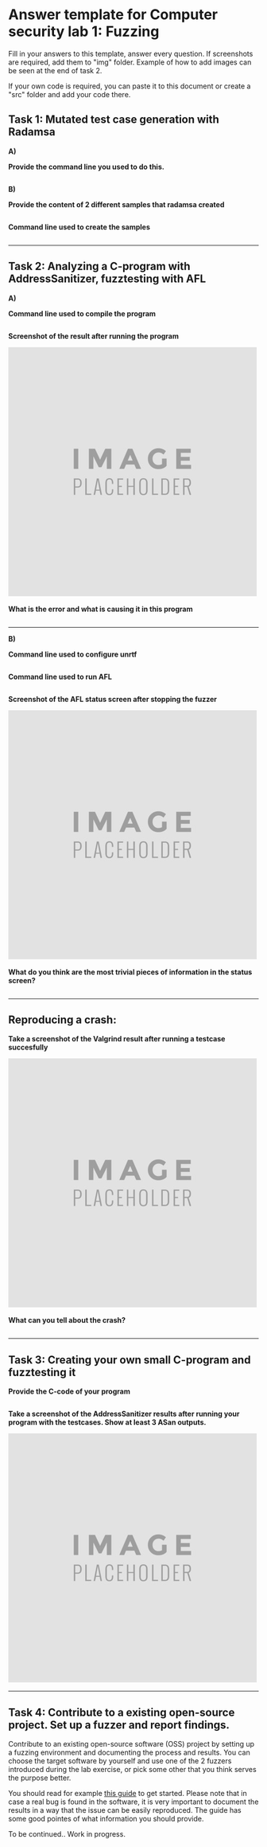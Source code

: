 # **Answer template for Computer security lab 1: Fuzzing**

Fill in your answers to this template, answer every question. If screenshots are required, add them to "img" folder. Example of how to add images can be seen at the end of task 2.

If your own code is required, you can paste it to this document or create a "src" folder and add your code there.
## **Task 1**: Mutated test case generation with Radamsa

**A)** 

**Provide the command line you used to do this.**
```
```

 **B)** 


**Provide the content of 2 different samples that radamsa created**
```
```

**Command line used to create the samples**
```
```
---
## **Task 2**: Analyzing a C-program with AddressSanitizer, fuzztesting with AFL
**A)** 

**Command line used to compile the program**
```
```
**Screenshot of the result after running the program**

![](img/Placeholder.jpg  "Add description here")


**What is the error and what is causing it in this program**
```
```
---

**B)**

**Command line used to configure unrtf**
```
```
**Command line used to run AFL**
```
```
**Screenshot of the AFL status screen after stopping the fuzzer**

![](img/Placeholder.jpg  "Add description here")

**What do you think are the most trivial pieces of information in the status screen?**
```
```
---
## Reproducing a crash:

**Take a screenshot of the Valgrind result after running a testcase succesfully**

![](img/Placeholder.jpg  "Add description here")

**What can you tell about the crash?**
```
```
---
## **Task 3**: Creating your own small C-program and fuzztesting it



**Provide the C-code of your program**
```C

```
**Take a screenshot of the AddressSanitizer results after running your program with the testcases. Show at least 3 ASan outputs.**

![](img/Placeholder.jpg  "Add description here")

---
## **Task 4**: Contribute to a existing open-source project. Set up a fuzzer and report findings.

Contribute to an existing open-source software (OSS) project by setting up a fuzzing environment and documenting the process and results. You can choose the target software by yourself and use one of the 2 fuzzers introduced during the lab exercise, or pick some other that you think serves the purpose better. 

You should read for example [this guide](https://github.com/ouspg/fuzz-testing-beginners-guide) to get started. Please note that in case a real bug is found in the software, it is very important to document the results in a way that the issue can be easily reproduced. The guide has some good pointes of what information you should provide.

To be continued.. Work in progress.
